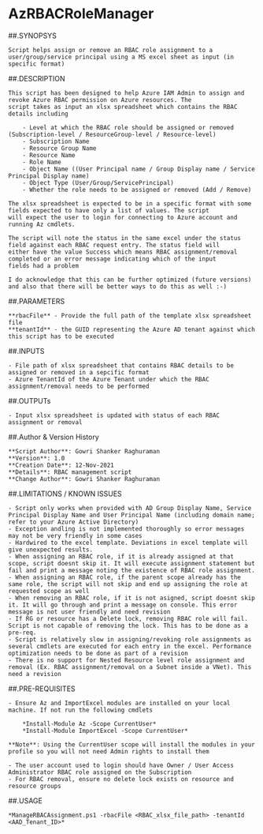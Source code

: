 # AzRBACRoleManager

##.SYNOPSYS

    Script helps assign or remove an RBAC role assignment to a user/group/service principal using a MS excel sheet as input (in specific format)


##.DESCRIPTION

    This script has been designed to help Azure IAM Admin to assign and revoke Azure RBAC permission on Azure resources. The 
    script takes as input an xlsx spreadsheet which contains the RBAC details including 
        
        - Level at which the RBAC role should be assigned or removed (Subscription-level / ResourceGroup-level / Resource-level)
        - Subscription Name
        - Resource Group Name
        - Resource Name
        - Role Name
        - Object Name ((User Principal name / Group Display name / Service Principal Display name)
        - Object Type (User/Group/ServicePrincipal)
        - Whether the role needs to be assigned or removed (Add / Remove)
    
    The xlsx spreadsheet is expected to be in a specific format with some fields expected to have only a list of values. The script 
    will expect the user to login for connecting to Azure account and running Az cmdlets.

    The script will note the status in the same excel under the status field against each RBAC request entry. The status field will 
    either have the value Success which means RBAC assignment/removal completed or an error message indicating which of the input 
    fields had a problem

    I do acknowledge that this can be further optimized (future versions) and also that there will be better ways to do this as well :-)


##.PARAMETERS

    **rbacFile** - Provide the full path of the template xlsx spreadsheet file
    **tenantId** - the GUID representing the Azure AD tenant against which this script has to be executed


##.INPUTS

    - File path of xlsx spreadsheet that contains RBAC details to be assigned or removed in a sepcific format
    - Azure TenantId of the Azure Tenant under which the RBAC assignment/removal needs to be performed

  
##.OUTPUTs

    - Input xlsx spreadsheet is updated with status of each RBAC assignment or removal
    

##.Author & Version History

    **Script Author**: Gowri Shanker Raghuraman
    **Version**: 1.0
    **Creation Date**: 12-Nov-2021
    **Details**: RBAC management script
    **Change Author**: Gowri Shanker Raghuraman


##.LIMITATIONS / KNOWN ISSUES

    - Script only works when provided with AD Group Display Name, Service Principal Display Name and User Principal Name (including domain name; refer to your Azure Active Directory)
    - Exception andling is not implemented thoroughly so error messages may not be very friendly in some cases
    - Hardwired to the excel template. Deviations in excel template will give unexpected results.
    - When assigning an RBAC role, if it is already assigned at that scope, script doesnt skip it. It will execute assignment statement but fail and print a message noting the existence of RBAC role assignment.
    - When assigning an RBAC role, if the parent scope already has the same role, the script will not skip and end up assigning the role at requested scope as well
    - When removing an RBAC role, if it is not asigned, script doesnt skip it. It will go through and print a message on console. This error message is not user friendly and need revision
    - If RG or resource has a Delete lock, removing RBAC role will fail. Script is not capable of removing the lock. This has to be done as a pre-req.
    - Script is relatively slow in assigning/revoking role assignments as several cmdlets are executed for each entry in the excel. Performance optimization needs to be done as part of a revision
    - There is no support for Nested Resource level role assignment and removal (Ex. RBAC assignment/removal on a Subnet inside a VNet). This need a revision


##.PRE-REQUISITES

    - Ensure Az and ImportExcel modules are installed on your local machine. If not run the following cmdlets
    
        *Install-Module Az -Scope CurrentUser*
        *Install-Module ImportExcel -Scope CurrentUser*

    **Note**: Using the CurrentUser scope will install the modules in your profile so you will not need Admin rights to install them

    - The user account used to login should have Owner / User Access Administrator RBAC role assigned on the Subscription
    - For RBAC removal, ensure no delete lock exists on resource and resource groups

##.USAGE

    *ManageRBACAssignment.ps1 -rbacFile <RBAC_xlsx_file_path> -tenantId <AAD_Tenant_ID>*
